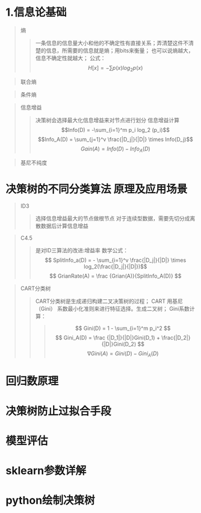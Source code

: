 # 1.信息论基础
> 熵
>> 一条信息的信息量大小和他的不确定性有直接关系；弄清楚这件不清楚的信息，所需要的信息就是熵；用bits来衡量；
>> 也可以说熵越大，信息不确定性就越大；
>> 公式： $$H[x] = -\sum p(x)log_2p(x)$$

> 联合熵

> 条件熵

> 信息增益
>> 决策树会选择最大化信息增益来对节点进行划分
>> 信息增益计算
>>  $$Info(D) = -\sum_{i=1}^m p_i log_2 (p_i)$$
>>  $$Info_A(D) = \sum_{j=1}^v \frac{|D_j|}{|D|} \times Info(D_j)$$
>>  $$Gain(A) = Info(D) - Info_A(D)$$

> 基尼不纯度

# 决策树的不同分类算法 原理及应用场景
> ID3
>> 选择信息增益最大的节点做根节点
>> 对于连续型数据，需要先切分成离散数据后计算信息增益

> C4.5
>> 是对ID三算法的改进:增益率
>> 数学公式：$$ SplitInfo_a(D) = - \sum_{i=1}^v \frac{|D_j|}{|D|}	\times log_2(\frac{|D_j|}{|D|})$$
>>           $$ GrianRate(A) = \frac {Grian(A)}{SplitInfo_A(D)} $$

> CART分类树
>> CART分类树是生成递归构建二叉决策树的过程；
>> CART 用基尼（Gini） 系数最小化准则来进行特征选择。生成二叉树；
>> Gini系数计算：
>>> $$ Gini(D) = 1 - \sum_{i=1}^m p_i^2 $$
>>> $$ Gini_A(D) = \frac {|D_1|}{|D|}Gini(D_1) + \frac{|D_2|}{|D|}Gini(D_2) $$
>>> $$ \nabla Gini(A) = Gini(D) -Gini_A(D)$$

# 回归数原理

# 决策树防止过拟合手段

# 模型评估

# sklearn参数详解

# python绘制决策树